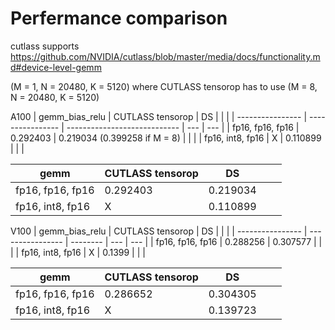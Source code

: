 # Perfermance comparison


cutlass supports https://github.com/NVIDIA/cutlass/blob/master/media/docs/functionality.md#device-level-gemm


(M = 1, N = 20480, K = 5120) where CUTLASS tensorop has to use (M = 8, N = 20480, K = 5120)

A100
| gemm_bias_relu   | CUTLASS tensorop | DS                           |     |     |
| ---------------- | ---------------- | ---------------------------- | --- | --- |
| fp16, fp16, fp16 | 0.292403         | 0.219034 (0.399258 if M = 8) |     |     |
| fp16, int8, fp16 | X                | 0.110899                     |     |     |

| gemm             | CUTLASS tensorop | DS       |     |     |
| ---------------- | ---------------- | -------- | --- | --- |
| fp16, fp16, fp16 | 0.292403         | 0.219034 |     |     |
| fp16, int8, fp16 | X                | 0.110899 |     |     |


V100
| gemm_bias_relu   | CUTLASS tensorop | DS       |     |     |
| ---------------- | ---------------- | -------- | --- | --- |
| fp16, fp16, fp16 | 0.288256         | 0.307577 |     |     |
| fp16, int8, fp16 | X                | 0.1399   |     |     |


| gemm             | CUTLASS tensorop | DS       |     |     |
| ---------------- | ---------------- | -------- | --- | --- |
| fp16, fp16, fp16 | 0.286652         | 0.304305 |     |     |
| fp16, int8, fp16 | X                | 0.139723 |     |     |